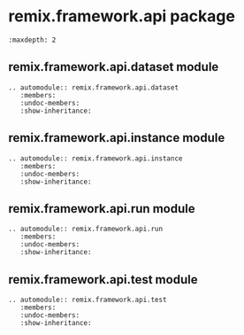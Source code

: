 # remix.framework.api package

```{toctree}
:maxdepth: 2
```

## remix.framework.api.dataset module

```{eval-rst}
.. automodule:: remix.framework.api.dataset
   :members:
   :undoc-members:
   :show-inheritance:
```

## remix.framework.api.instance module

```{eval-rst}
.. automodule:: remix.framework.api.instance
   :members:
   :undoc-members:
   :show-inheritance:
```

## remix.framework.api.run module

```{eval-rst}
.. automodule:: remix.framework.api.run
   :members:
   :undoc-members:
   :show-inheritance:
```

## remix.framework.api.test module

```{eval-rst}
.. automodule:: remix.framework.api.test
   :members:
   :undoc-members:
   :show-inheritance:
```
